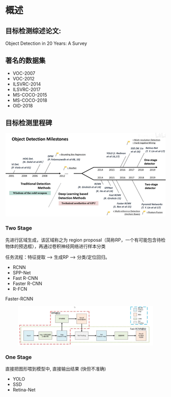 # 概述

## 目标检测综述论文:&#x20;

Object Detection in 20 Years: A Survey

## 著名的数据集

* VOC-2007
* VOC-2012
* ILSVRC-2014
* ILSVRC-2017
* MS-COCO-2015
* MS-COCO-2018
* OID-2018

## 目标检测里程碑

![](../.gitbook/assets/Milestones.png)



### Two Stage

先进行区域生成，该区域称之为 region proposal（简称RP，一个有可能包含待检物体的预选框），再通过卷积神经网络进行样本分类

任务流程：特征提取 --> 生成RP --> 分类/定位回归。

* RCNN
* SPP-Net
* Fast R-CNN
* Faster  R-CNN
* R-FCN



Faster-RCNN&#x20;

<figure><img src="../.gitbook/assets/image-20230911160747327.png" alt=""><figcaption></figcaption></figure>

### One Stage

直接把图形喂到模型中, 直接输出结果 (快但不准确)

* YOLO
* SSD
* Retina-Net

